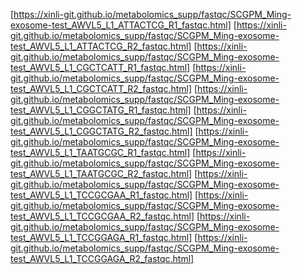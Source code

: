 [https://xinli-git.github.io/metabolomics_supp/fastqc/SCGPM_Ming-exosome-test_AWVL5_L1_ATTACTCG_R1_fastqc.html]
[https://xinli-git.github.io/metabolomics_supp/fastqc/SCGPM_Ming-exosome-test_AWVL5_L1_ATTACTCG_R2_fastqc.html]
[https://xinli-git.github.io/metabolomics_supp/fastqc/SCGPM_Ming-exosome-test_AWVL5_L1_CGCTCATT_R1_fastqc.html]
[https://xinli-git.github.io/metabolomics_supp/fastqc/SCGPM_Ming-exosome-test_AWVL5_L1_CGCTCATT_R2_fastqc.html]
[https://xinli-git.github.io/metabolomics_supp/fastqc/SCGPM_Ming-exosome-test_AWVL5_L1_CGGCTATG_R1_fastqc.html]
[https://xinli-git.github.io/metabolomics_supp/fastqc/SCGPM_Ming-exosome-test_AWVL5_L1_CGGCTATG_R2_fastqc.html]
[https://xinli-git.github.io/metabolomics_supp/fastqc/SCGPM_Ming-exosome-test_AWVL5_L1_TAATGCGC_R1_fastqc.html]
[https://xinli-git.github.io/metabolomics_supp/fastqc/SCGPM_Ming-exosome-test_AWVL5_L1_TAATGCGC_R2_fastqc.html]
[https://xinli-git.github.io/metabolomics_supp/fastqc/SCGPM_Ming-exosome-test_AWVL5_L1_TCCGCGAA_R1_fastqc.html]
[https://xinli-git.github.io/metabolomics_supp/fastqc/SCGPM_Ming-exosome-test_AWVL5_L1_TCCGCGAA_R2_fastqc.html]
[https://xinli-git.github.io/metabolomics_supp/fastqc/SCGPM_Ming-exosome-test_AWVL5_L1_TCCGGAGA_R1_fastqc.html]
[https://xinli-git.github.io/metabolomics_supp/fastqc/SCGPM_Ming-exosome-test_AWVL5_L1_TCCGGAGA_R2_fastqc.html]
